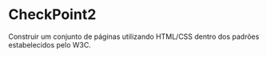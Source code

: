 # CheckPoint2
Construir um conjunto de páginas utilizando HTML/CSS dentro dos padrões estabelecidos pelo W3C.
